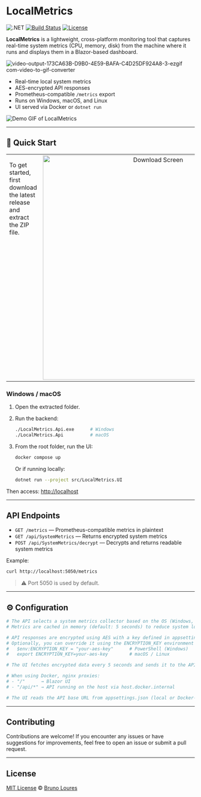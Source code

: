 # LocalMetrics

![.NET](https://img.shields.io/badge/.NET-8.0-512BD4?)
[![Build Status](https://github.com/louresb/LocalMetrics/actions/workflows/build-and-test.yml/badge.svg)](https://github.com/louresb/LocalMetrics/actions/workflows/build-and-test.yml)
[![License](https://img.shields.io/badge/license-MIT-F4A261)](https://github.com/louresb/LocalMetrics/blob/main/LICENSE)

**LocalMetrics** is a lightweight, cross-platform monitoring tool that captures real-time system metrics (CPU, memory, disk) from the machine where it runs and displays them in a Blazor-based dashboard.

![video-output-173CA63B-D9B0-4E59-BAFA-C4D25DF924A8-3-ezgif com-video-to-gif-converter](https://github.com/user-attachments/assets/afc6b02e-7949-4628-a056-78951547da3d)

- Real-time local system metrics  
- AES-encrypted API responses  
- Prometheus-compatible `/metrics` export  
- Runs on Windows, macOS, and Linux  
- UI served via Docker or `dotnet run`   

![Demo GIF of LocalMetrics](./media/demo.gif)

---
## 🚀 Quick Start

<div align="center">
  <table>
    <tr>
      <td width="40%" valign="top">
        <p align="left">
          To get started, first download the latest release and extract the ZIP file.
        </p>
      </td>
      <td width="60%" align="center">
        <img src="https://github.com/user-attachments/assets/913d39f6-5244-4cea-b6ee-62bd2e6feaf4" alt="Download Screen" width="600"/>
      </td>
    </tr>
  </table>
</div>

### Windows / macOS

1. Open the extracted folder.
   
2. Run the backend:
   ```bash
   ./LocalMetrics.Api.exe      # Windows
   ./LocalMetrics.Api          # macOS
   ```
3. From the root folder, run the UI:
   ```bash
   docker compose up
   ```
   Or if running locally:
   ```bash
   dotnet run --project src/LocalMetrics.UI
   ```

Then access: [http://localhost](http://localhost)

---



## API Endpoints

- `GET /metrics` — Prometheus-compatible metrics in plaintext  
- `GET /api/SystemMetrics` — Returns encrypted system metrics  
- `POST /api/SystemMetrics/decrypt` — Decrypts and returns readable system metrics  

Example:
```bash
curl http://localhost:5050/metrics
```
> ⚠ Port 5050 is used by default.

---

## ⚙️ Configuration

```bash
# The API selects a system metrics collector based on the OS (Windows, Linux or macOS).
# Metrics are cached in memory (default: 5 seconds) to reduce system load.

# API responses are encrypted using AES with a key defined in appsettings.json.
# Optionally, you can override it using the ENCRYPTION_KEY environment variable:
#   $env:ENCRYPTION_KEY = "your-aes-key"      # PowerShell (Windows)
#   export ENCRYPTION_KEY=your-aes-key        # macOS / Linux

# The UI fetches encrypted data every 5 seconds and sends it to the API for decryption.

# When using Docker, nginx proxies:
# - "/"      → Blazor UI
# - "/api/*" → API running on the host via host.docker.internal

# The UI reads the API base URL from appsettings.json (local or Docker-specific).

```

---
## Contributing

Contributions are welcome! If you encounter any issues or have suggestions for improvements, feel free to open an issue or submit a pull request.

---

## License

[MIT License](https://github.com/louresb/LocalMetrics/blob/main/LICENSE) © [Bruno Loures](https://github.com/louresb)
